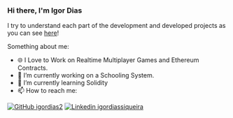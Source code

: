 ### Hi there, I'm Igor Dias

I try to understand each part of the development and developed projects as you can see [here](https://www.notion.so/igordiasdev/Igor-Dias-383d7cd4fd4d40cab53eb67e1f6d882d)!

Something about me:
- 🌐 I Love to Work on Realtime Multiplayer Games and Ethereum Contracts.
- 🔭 I’m currently working on a Schooling System. 
- 🌱 I’m currently learning Solidity
- 📫 How to reach me:

[![GitHub igordias2](https://img.shields.io/github/followers/igordias2?label=follow&style=social)](https://github.com/igordias2)
[![Linkedin igordiassiqueira](https://img.shields.io/badge/Linkedin-igordiassiqueira-blue)](https://www.linkedin.com/in/igordiassiqueira/)
